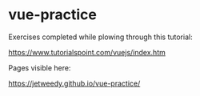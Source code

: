 # vue-practice

Exercises completed while plowing through this tutorial:

https://www.tutorialspoint.com/vuejs/index.htm

Pages visible here:

https://jetweedy.github.io/vue-practice/